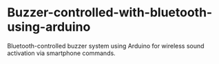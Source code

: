 # Buzzer-controlled-with-bluetooth-using-arduino
Bluetooth-controlled buzzer system using Arduino for wireless sound activation via smartphone commands.
